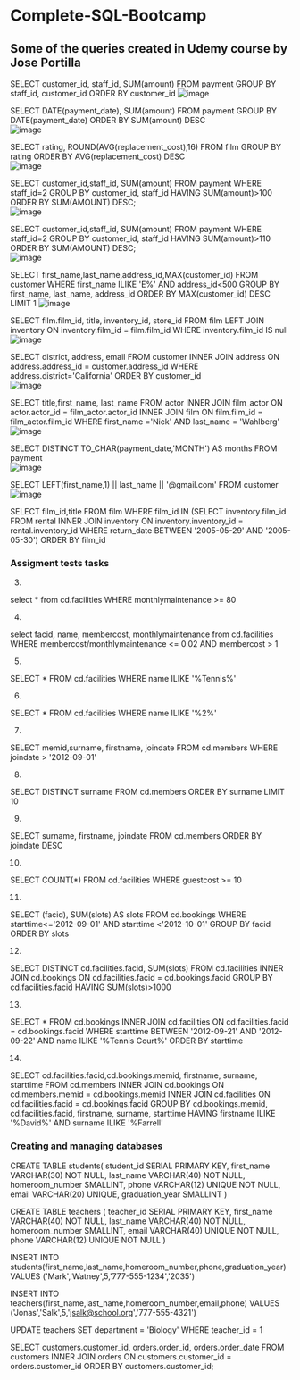 # Complete-SQL-Bootcamp
<h2> Some of the queries created in Udemy course by Jose Portilla </h2>

SELECT customer_id, staff_id, SUM(amount) FROM payment
GROUP BY staff_id, customer_id
ORDER BY customer_id
![image](https://github.com/hubost/Complete-SQL-Bootcamp/assets/103451733/3576b146-b5d5-4f61-8a76-8930d812628c)

SELECT DATE(payment_date), SUM(amount) FROM payment
GROUP BY DATE(payment_date)
ORDER BY SUM(amount) DESC <br>
![image](https://github.com/hubost/Complete-SQL-Bootcamp/assets/103451733/18b30efc-e126-471a-af95-f196ff509009)

SELECT rating, ROUND(AVG(replacement_cost),16) FROM film
GROUP BY rating
ORDER BY AVG(replacement_cost) DESC <br>
![image](https://github.com/hubost/Complete-SQL-Bootcamp/assets/103451733/14250a94-9167-4b6f-a80f-af2e3c028b3f)

SELECT customer_id,staff_id, SUM(amount) FROM payment
WHERE staff_id=2
GROUP BY customer_id, staff_id
HAVING SUM(amount)>100
ORDER BY SUM(AMOUNT) DESC; <br>
![image](https://github.com/hubost/Complete-SQL-Bootcamp/assets/103451733/bd61aa44-9d08-4dc8-af27-56eb1e69d060)

SELECT customer_id,staff_id, SUM(amount) FROM payment
WHERE staff_id=2
GROUP BY customer_id, staff_id
HAVING SUM(amount)>110
ORDER BY SUM(AMOUNT) DESC; <br>
![image](https://github.com/hubost/Complete-SQL-Bootcamp/assets/103451733/a1027cbb-f769-4574-8c0c-477710a8fb59)

SELECT first_name,last_name,address_id,MAX(customer_id) FROM customer
WHERE first_name ILIKE 'E%' AND address_id<500
GROUP BY first_name, last_name, address_id
ORDER BY MAX(customer_id) DESC
LIMIT 1
![image](https://github.com/hubost/Complete-SQL-Bootcamp/assets/103451733/f0af26b0-f0a8-476c-8e31-f03653115455)

SELECT film.film_id, title, inventory_id, store_id
FROM film
LEFT JOIN inventory ON inventory.film_id = film.film_id
WHERE inventory.film_id IS null <br>
![image](https://github.com/hubost/Complete-SQL-Bootcamp/assets/103451733/f2627ca3-32fd-4f8a-ab60-c2bb03fc1d40)


SELECT district, address, email FROM customer
INNER JOIN address
ON address.address_id = customer.address_id
WHERE address.district='California'
ORDER BY customer_id<br>
![image](https://github.com/hubost/Complete-SQL-Bootcamp/assets/103451733/be76f91e-8313-4f9c-a44e-bcd3c08ff010)


SELECT title,first_name, last_name FROM actor
INNER JOIN film_actor ON actor.actor_id = film_actor.actor_id
INNER JOIN film ON film.film_id = film_actor.film_id
WHERE first_name ='Nick' AND last_name = 'Wahlberg'<br>
![image](https://github.com/hubost/Complete-SQL-Bootcamp/assets/103451733/f65b41d2-cdde-4d0b-b97b-d7d2885abb9f)

SELECT DISTINCT TO_CHAR(payment_date,'MONTH') AS months FROM payment<br>
![image](https://github.com/hubost/Complete-SQL-Bootcamp/assets/103451733/9519e17e-8068-46e3-9b22-91e519e3781f)<br>

SELECT LEFT(first_name,1) || last_name || '@gmail.com' FROM customer<br>
![image](https://github.com/hubost/Complete-SQL-Bootcamp/assets/103451733/14fe805a-e14a-483e-ae08-fd4b5b3d08a3)

SELECT film_id,title FROM film
WHERE film_id IN
(SELECT inventory.film_id FROM rental
INNER JOIN inventory ON inventory.inventory_id = rental.inventory_id
WHERE return_date BETWEEN '2005-05-29' AND '2005-05-30')
ORDER BY film_id

<h3> Assigment tests tasks </h3>

3.
select * from cd.facilities
WHERE monthlymaintenance >= 80

4.
select facid, name, membercost, monthlymaintenance from cd.facilities
WHERE membercost/monthlymaintenance <= 0.02 AND membercost > 1

5.
SELECT * FROM cd.facilities
WHERE name ILIKE '%Tennis%'

6.
SELECT * FROM cd.facilities
WHERE name ILIKE '%2%'

7.
SELECT memid,surname, firstname, joindate FROM cd.members
WHERE joindate > '2012-09-01'

8.
SELECT DISTINCT surname FROM cd.members 
ORDER BY surname LIMIT 10

9.
SELECT surname, firstname, joindate FROM cd.members
ORDER BY joindate DESC

10.
SELECT COUNT(*) FROM cd.facilities
WHERE guestcost >= 10

11.
SELECT (facid), SUM(slots) AS slots FROM cd.bookings 
WHERE starttime<='2012-09-01' AND starttime <'2012-10-01'
GROUP BY facid ORDER BY slots

12.
SELECT DISTINCT cd.facilities.facid, SUM(slots) FROM cd.facilities
INNER JOIN cd.bookings
ON cd.facilities.facid = cd.bookings.facid
GROUP BY cd.facilities.facid
HAVING SUM(slots)>1000

13.
SELECT * FROM cd.bookings
INNER JOIN cd.facilities
ON cd.facilities.facid = cd.bookings.facid
WHERE starttime BETWEEN '2012-09-21' AND '2012-09-22' AND name ILIKE '%Tennis Court%'
ORDER BY starttime

14.
 
SELECT cd.facilities.facid,cd.bookings.memid, firstname, surname, starttime FROM cd.members
INNER JOIN cd.bookings
ON cd.members.memid = cd.bookings.memid
INNER JOIN cd.facilities
ON cd.facilities.facid = cd.bookings.facid
GROUP BY cd.bookings.memid, cd.facilities.facid, firstname, surname, starttime
HAVING firstname ILIKE '%David%' AND surname ILIKE '%Farrell'

<h3> Creating and managing databases </h3>
CREATE TABLE students(
student_id SERIAL PRIMARY KEY,
first_name VARCHAR(30) NOT NULL,
last_name VARCHAR(40) NOT NULL,
homeroom_number SMALLINT,
    phone VARCHAR(12) UNIQUE NOT NULL,
    email VARCHAR(20) UNIQUE,
    graduation_year SMALLINT
    )

CREATE TABLE teachers (
teacher_id SERIAL PRIMARY KEY,
first_name VARCHAR(40) NOT NULL,
last_name VARCHAR(40) NOT NULL,
    homeroom_number SMALLINT,
    email VARCHAR(40) UNIQUE NOT NULL,
    phone VARCHAR(12) UNIQUE NOT NULL
)

INSERT INTO students(first_name,last_name,homeroom_number,phone,graduation_year)
VALUES ('Mark','Watney',5,'777-555-1234','2035')

INSERT INTO teachers(first_name,last_name,homeroom_number,email,phone)
VALUES ('Jonas','Salk',5,'jsalk@school.org','777-555-4321')	

UPDATE teachers
SET department = 'Biology'
WHERE teacher_id = 1

SELECT customers.customer_id, orders.order_id, orders.order_date
FROM customers 
INNER JOIN orders
ON customers.customer_id = orders.customer_id
ORDER BY customers.customer_id;

